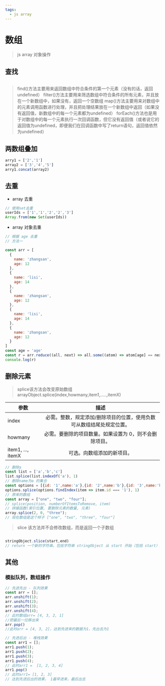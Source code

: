 ```yaml
---
tags:
  - js array
---
```

# 数组
> js array 对象操作

## 查找
```javascript

```
> find()方法主要用来返回数组中符合条件的第一个元素（没有的话，返回undefined）
> filter()方法主要用来筛选数组中符合条件的所有元素，并且放在一个新数组中，如果没有，返回一个空数组
> map()方法主要用来对数组中的元素调用函数进行处理，并且把处理结果放在一个新数组中返回（如果没有返回值，新数组中的每一个元素都为undefined）
> forEach()方法也是用于对数组中的每一个元素执行一次回调函数，但它没有返回值（或者说它的返回值为undefined，即便我们在回调函数中写了return语句，返回值依然为undefined）


## 两数组叠加
```javascript
arry1 = ['2','1']
array2 = ['3','4','5']
arry1.concat(array2)
```

## 去重
- array 去重
```javascript
// 使用set去重
userIds = ['1','1','2','2','3']
Array.from(new Set(userIds))
```
- array 对象去重
```javascript
// 根据 age 去重
// 方法一

const arr = [
  {
    name: 'zhangsan',
    age: 12
  },
  {
    name: 'lisi',
    age: 14
  },
  {
    name: 'zhangsan',
    age: 12
  },
  {
    name: 'lisi',
    age: 14
  },
  {
    name: 'zhangsan',
    age: 12
  }
]
const age = 'age'
const r = arr.reduce((all, next) => all.some((atom) => atom[age] == next[age]) ? all : [...all, next], [])
console.log(r)

```

## 删除元素
> splice该方法会改变原始数组
> arrayObject.splice(index,howmany,item1,.....,itemX)

| 参数    | 描述           |
| ------------- |:-------------:| 
| index      | 必需。整数，规定添加/删除项目的位置，使用负数可从数组结尾处规定位置。 |
| howmany      | 必需。要删除的项目数量。如果设置为 0，则不会删除项目。      |  
| item1, ..., itemX | 可选。向数组添加的新项目。      |  
```javascript
// 删除a
const list = ['a','b','c']
list.splice(list.indexOf('a'), 1)
// 删除name为a 的集合
const options = [{id: '1',name:'a'},{id: '2',name:'b'},{id: '3',name:'b'}]
options.splice(options.findIndex(item => item.id === '1'), 1)
// 原来的数组
const array = ["one", "two", "four"];
// splice(position, numberOfItemsToRemove, item)
// 拼接函数(索引位置, 要删除元素的数量, 元素)
array.splice(2, 0, "three");
// 现在数组是这个样子 ["one", "two", "three", "four"]
```
> slice 该方法并不会修改数组，而是返回一个子数组
```javascript

stringObject.slice(start,end)
// return 一个新的字符串。包括字符串 stringObject 从 start 开始（包括 start）到 end 结束（不包括 end）为止的所有字符。
```
## 其他

### 模拟队列，数组操作
```javascript
// 先进先出 - 队列效果
const arr = [];
arr.unshift(1);
arr.unshift(2);
arr.unshift(3);
arr.unshift(4);
// 此时数组arr= [4, 3, 2, 1]
//把最后一位移出来
arr.pop()
//此时arr = [4, 3, 2]，达到先进来的数据为1，先出去为1

// 先进后出 - 堆栈效果
const arr1 = [];
arr1.push(1);
arr1.push(2);
arr1.push(3);
arr1.push(4);
// 此时arr1 =  [1, 2, 3, 4]
arr1.pop() 
// 此时arr1= [1, 2, 3]
// 达到先进后出的效果， 1最早进来，最后出去

```

